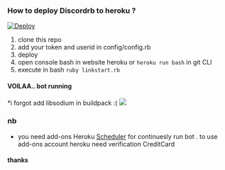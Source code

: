 
### How to deploy Discordrb to heroku ?

[![Deploy](https://www.herokucdn.com/deploy/button.png)](https://heroku.com/deploy)  

1. clone this repo
2. add your token and userid in config/config.rb
3. deploy
4. open console bash in website heroku or ```heroku run bash``` in git CLI
5. execute in bash ```ruby linkstart.rb```
#### VOILAA.. bot running
*i forgot add libsodium in buildpack :(
![](https://i.imgur.com/B9eIT74.jpg)

### nb
- you need add-ons Heroku [Scheduler](https://elements.heroku.com/addons/scheduler) for continuesly run bot . to use add-ons account heroku need verification CreditCard 

#### thanks
